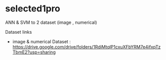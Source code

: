 # selected1pro
ANN &amp; SVM to 2 dataset (image , numerical)


Dataset links 
- image & numerical Dataset :
https://drive.google.com/drive/folders/1RdiMtqlP1cxuXFbYRM7e4ifxpTzTbmE2?usp=sharing
